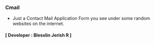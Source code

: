 ### Cmail
- Just a Contact Mail Application Form you see under some random websites on the internet.
#### **[ Developer : Blesslin Jerish R ]**

